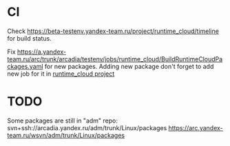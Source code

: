 # CI
Check https://beta-testenv.yandex-team.ru/project/runtime_cloud/timeline for build status.

Fix https://a.yandex-team.ru/arc/trunk/arcadia/testenv/jobs/runtime_cloud/BuildRuntimeCloudPackages.yaml for new packages.
Adding new package don't forget to add new job for it in
[runtime\_cloud project](https://beta-testenv.yandex-team.ru/project/runtime_cloud/timeline)

# TODO
Some packages are still in "adm" repo:
svn+ssh://arcadia.yandex.ru/adm/trunk/Linux/packages
https://arc.yandex-team.ru/wsvn/adm/trunk/Linux/packages
